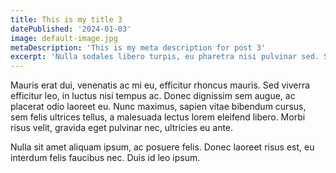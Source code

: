 ```yaml
---
title: This is my title 3
datePublished: '2024-01-03'
image: default-image.jpg
metaDescription: 'This is my meta description for post 3'
excerpt: 'Nulla sodales libero turpis, eu pharetra nisi pulvinar sed. Sed eget tempus purus. Praesent ultrices dictum nulla, eget accumsan massa rutrum a'
---
```


Mauris erat dui, venenatis ac mi eu, efficitur rhoncus mauris. Sed viverra efficitur leo, in luctus nisi tempus ac. Donec dignissim sem augue, ac placerat odio laoreet eu. Nunc maximus, sapien vitae bibendum cursus, sem felis ultrices tellus, a malesuada lectus lorem eleifend libero. Morbi risus velit, gravida eget pulvinar nec, ultricies eu ante.

Nulla sit amet aliquam ipsum, ac posuere felis. Donec laoreet risus est, eu interdum felis faucibus nec. Duis id leo ipsum.
